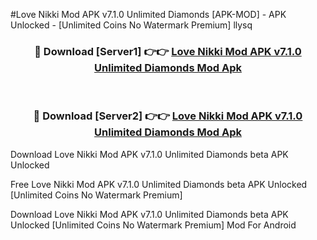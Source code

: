 #Love Nikki Mod APK v7.1.0 Unlimited Diamonds [APK-MOD] - APK Unlocked - [Unlimited Coins No Watermark Premium] llysq



<div align="center">

<h3>🔴 Download [Server1] 👉👉 <a href="https://momento.my/?title=Love_Nikki_Mod_APK_v7.1.0_Unlimited_Diamonds">Love Nikki Mod APK v7.1.0 Unlimited Diamonds Mod Apk</a></h3><br>

<h3>🔴 Download [Server2] 👉👉 <a href="https://momento.my/?title=Love_Nikki_Mod_APK_v7.1.0_Unlimited_Diamonds">Love Nikki Mod APK v7.1.0 Unlimited Diamonds Mod Apk</a></h3>
</div>



Download Love Nikki Mod APK v7.1.0 Unlimited Diamonds beta APK Unlocked

Free Love Nikki Mod APK v7.1.0 Unlimited Diamonds beta APK Unlocked [Unlimited Coins No Watermark Premium]

Download Love Nikki Mod APK v7.1.0 Unlimited Diamonds beta APK Unlocked [Unlimited Coins No Watermark Premium] Mod For Android
